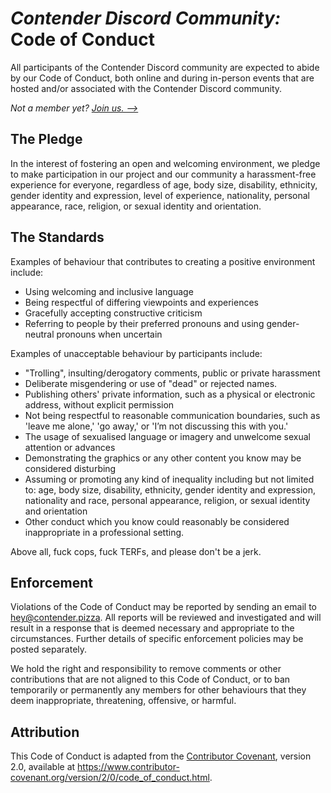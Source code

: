 # _Contender Discord Community:_ Code of Conduct

All participants of the Contender Discord community are expected to abide by our Code of Conduct, both online and during in-person events that are hosted and/or associated with the Contender Discord community.

_Not a member yet? [Join us. ⟶](https://a.contender.pizza/discord)_

## The Pledge

In the interest of fostering an open and welcoming environment, we pledge to make participation in our project and our community a harassment-free experience for everyone, regardless of age, body size, disability, ethnicity, gender identity and expression, level of experience, nationality, personal appearance, race, religion, or sexual identity and orientation.

## The Standards

Examples of behaviour that contributes to creating a positive environment include:

- Using welcoming and inclusive language
- Being respectful of differing viewpoints and experiences
- Gracefully accepting constructive criticism
- Referring to people by their preferred pronouns and using gender-neutral pronouns when uncertain

Examples of unacceptable behaviour by participants include:

- "Trolling", insulting/derogatory comments, public or private harassment
- Deliberate misgendering or use of "dead" or rejected names.
- Publishing others' private information, such as a physical or electronic address, without explicit permission
- Not being respectful to reasonable communication boundaries, such as 'leave me alone,' 'go away,' or 'I’m not discussing this with you.'
- The usage of sexualised language or imagery and unwelcome sexual attention or advances
- Demonstrating the graphics or any other content you know may be considered disturbing
- Assuming or promoting any kind of inequality including but not limited to: age, body size, disability, ethnicity, gender identity and expression, nationality and race, personal appearance, religion, or sexual identity and orientation
- Other conduct which you know could reasonably be considered inappropriate in a professional setting.

Above all, fuck cops, fuck TERFs, and please don't be a jerk.

## Enforcement

Violations of the Code of Conduct may be reported by sending an email to hey@contender.pizza. All reports will be reviewed and investigated and will result in a response that is deemed necessary and appropriate to the circumstances. Further details of specific enforcement policies may be posted separately.

We hold the right and responsibility to remove comments or other contributions that are not aligned to this Code of Conduct, or to ban temporarily or permanently any members for other behaviours that they deem inappropriate, threatening, offensive, or harmful.

## Attribution

This Code of Conduct is adapted from the [Contributor Covenant](https://www.contributor-covenant.org/), version 2.0, available at https://www.contributor-covenant.org/version/2/0/code_of_conduct.html.
